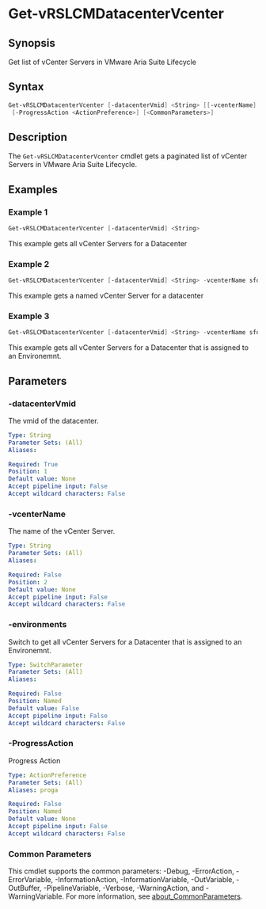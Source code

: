 # Get-vRSLCMDatacenterVcenter

## Synopsis

Get list of vCenter Servers in VMware Aria Suite Lifecycle

## Syntax

```powershell
Get-vRSLCMDatacenterVcenter [-datacenterVmid] <String> [[-vcenterName] <String>] [-environments]
 [-ProgressAction <ActionPreference>] [<CommonParameters>]
```

## Description

The `Get-vRSLCMDatacenterVcenter` cmdlet gets a paginated list of vCenter Servers in VMware Aria Suite Lifecycle.

## Examples

### Example 1

```powershell
Get-vRSLCMDatacenterVcenter [-datacenterVmid] <String> 
```

This example gets all vCenter Servers for a Datacenter

### Example 2

```powershell
Get-vRSLCMDatacenterVcenter [-datacenterVmid] <String> -vcenterName sfo-m01-vc01
```

This example gets a named vCenter Server for a datacenter

### Example 3

```powershell
Get-vRSLCMDatacenterVcenter [-datacenterVmid] <String> -vcenterName sfo-m01-vc01 -environments
```

This example gets all vCenter Servers for a Datacenter that is assigned to an Environemnt.

## Parameters

### -datacenterVmid

The vmid of the datacenter.

```yaml
Type: String
Parameter Sets: (All)
Aliases:

Required: True
Position: 1
Default value: None
Accept pipeline input: False
Accept wildcard characters: False
```

### -vcenterName

The name of the vCenter Server.

```yaml
Type: String
Parameter Sets: (All)
Aliases:

Required: False
Position: 2
Default value: None
Accept pipeline input: False
Accept wildcard characters: False
```

### -environments

Switch to get all vCenter Servers for a Datacenter that is assigned to an Environemnt.

```yaml
Type: SwitchParameter
Parameter Sets: (All)
Aliases:

Required: False
Position: Named
Default value: False
Accept pipeline input: False
Accept wildcard characters: False
```

### -ProgressAction

Progress Action

```yaml
Type: ActionPreference
Parameter Sets: (All)
Aliases: proga

Required: False
Position: Named
Default value: None
Accept pipeline input: False
Accept wildcard characters: False
```

### Common Parameters

This cmdlet supports the common parameters: -Debug, -ErrorAction, -ErrorVariable, -InformationAction, -InformationVariable, -OutVariable, -OutBuffer, -PipelineVariable, -Verbose, -WarningAction, and -WarningVariable. For more information, see [about_CommonParameters](http://go.microsoft.com/fwlink/?LinkID=113216).
